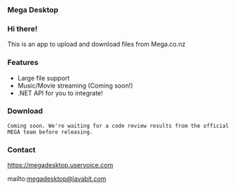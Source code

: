 ### Mega Desktop

### Hi there!
This is an app to upload and download files from Mega.co.nz

### Features
- Large file support
- Music/Movie streaming (Coming soon!)
- .NET API for you to integrate!

### Download
```
Coming soon. We're waiting for a code review results from the official MEGA team before releasing.
```

### Contact
https://megadesktop.uservoice.com

mailto:megadesktop@lavabit.com
